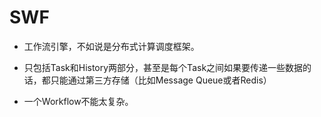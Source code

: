 # SWF

- 工作流引擎，不如说是分布式计算调度框架。

- 只包括Task和History两部分，甚至是每个Task之间如果要传递一些数据的话，都只能通过第三方存储（比如Message Queue或者Redis）

- 一个Workflow不能太复杂。